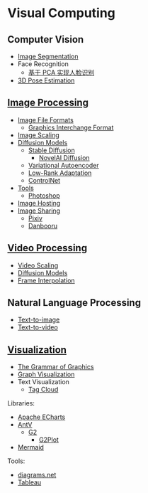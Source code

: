 # Visual Computing
## Computer Vision
- [Image Segmentation](Computer%20Vision/Image%20Segmentation.md)
- Face Recognition
  - [基于 PCA 实现人脸识别](Computer%20Vision/Face%20Recognition/基于%20PCA%20实现人脸识别.md)
- [3D Pose Estimation](Computer%20Vision/3D%20Pose%20Estimation.md)

## [Image Processing](Image%20Processing/README.md)
- [Image File Formats](Image%20Processing/File%20Formats/README.md)
  - [Graphics Interchange Format](Image%20Processing/File%20Formats/GIF.md)
- [Image Scaling](Image%20Processing/Image%20Scaling/README.md)
- [Diffusion Models](Image%20Processing/Diffusion%20Models/README.md)
  - [Stable Diffusion](Image%20Processing/Diffusion%20Models/Stable%20Diffusion/README.md)
    - [NovelAI Diffusion](Image%20Processing/Diffusion%20Models/Stable%20Diffusion/NovelAI%20Diffusion.md)
  - [Variational Autoencoder](Image%20Processing/Diffusion%20Models/VAE.md)
  - [Low-Rank Adaptation](Image%20Processing/Diffusion%20Models/LoRA.md)
  - [ControlNet](Image%20Processing/Diffusion%20Models/ControlNet.md)
- [Tools](Image%20Processing/Tools/README.md)
  - [Photoshop](Image%20Processing/Tools/Photoshop/README.md)
- [Image Hosting](Image%20Processing/Image%20Hosting.md)
- [Image Sharing](Image%20Processing/Image%20Sharing/README.md)
  - [Pixiv](Image%20Processing/Image%20Sharing/Pixiv.md)
  - [Danbooru](Image%20Processing/Image%20Sharing/Danbooru.md)

## [Video Processing](Video%20Processing/README.md)
- [Video Scaling](Video%20Processing/Video%20Scaling.md)
- [Diffusion Models](Video%20Processing/Diffusion%20Models/README.md)
- [Frame Interpolation](Video%20Processing/Frame%20Interpolation.md)

## Natural Language Processing
- [Text-to-image](NLP/Text-to-image/README.md)
- [Text-to-video](NLP/Text-to-video/README.md)

## [Visualization](Visualization/README.md)
- [The Grammar of Graphics](Visualization/The%20Grammar%20of%20Graphics.md)
- [Graph Visualization](Visualization/Graph/README.md)
- Text Visualization
  - [Tag Cloud](Visualization/Text/Tag%20Cloud.md)

Libraries:
- [Apache ECharts](Visualization/Libraries/ECharts/README.md)
- [AntV](Visualization/Libraries/AntV/README.md)
  - [G2](Visualization/Libraries/AntV/G2.md)
    - [G2Plot](Visualization/Libraries/AntV/G2Plot.md)
- [Mermaid](Visualization/Libraries/Mermaid/README.md)

Tools:
- [diagrams.net](Visualization/Tools/diagrams.net.md)
- [Tableau](Visualization/Tools/Tableau.md)